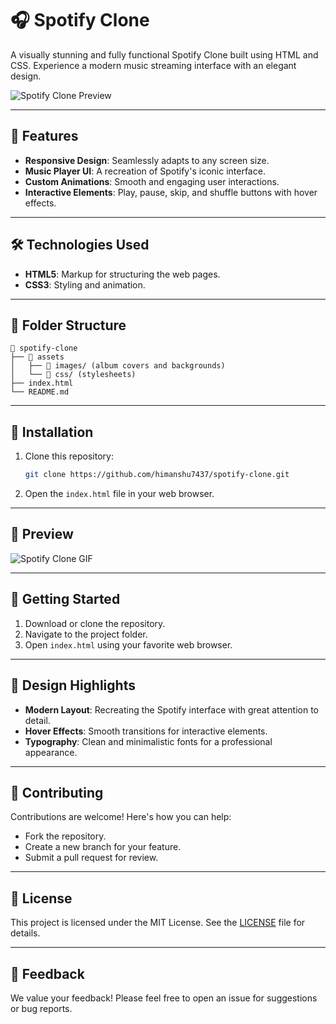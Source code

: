 # 🎧 Spotify Clone

A visually stunning and fully functional Spotify Clone built using HTML and CSS. Experience a modern music streaming interface with an elegant design.

![Spotify Clone Preview](#) <!-- Replace with a screenshot of your project -->

---

## 🚀 Features

- **Responsive Design**: Seamlessly adapts to any screen size.
- **Music Player UI**: A recreation of Spotify's iconic interface.
- **Custom Animations**: Smooth and engaging user interactions.
- **Interactive Elements**: Play, pause, skip, and shuffle buttons with hover effects.

---

## 🛠️ Technologies Used

- **HTML5**: Markup for structuring the web pages.
- **CSS3**: Styling and animation.

---

## 📂 Folder Structure

```
📁 spotify-clone
├── 📂 assets
│   ├── 🎵 images/ (album covers and backgrounds)
│   └── 🎵 css/ (stylesheets)
├── index.html
└── README.md
```

---

## 🔧 Installation

1. Clone this repository:
   ```bash
   git clone https://github.com/himanshu7437/spotify-clone.git
   ```

2. Open the `index.html` file in your web browser.

---

## 🌟 Preview

![Spotify Clone GIF](#) <!-- Insert a link or gif to showcase the Spotify clone -->

---

## 🚀 Getting Started

1. Download or clone the repository.
2. Navigate to the project folder.
3. Open `index.html` using your favorite web browser.

---

## 🎨 Design Highlights

- **Modern Layout**: Recreating the Spotify interface with great attention to detail.
- **Hover Effects**: Smooth transitions for interactive elements.
- **Typography**: Clean and minimalistic fonts for a professional appearance.

---

## 🤝 Contributing

Contributions are welcome! Here's how you can help:
- Fork the repository.
- Create a new branch for your feature.
- Submit a pull request for review.

---

## 📝 License

This project is licensed under the MIT License. See the [LICENSE](LICENSE) file for details.

---

## 💬 Feedback

We value your feedback! Please feel free to open an issue for suggestions or bug reports.
